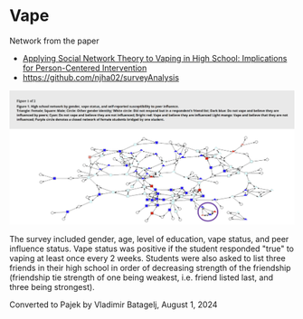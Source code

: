 # Vape

Network from the paper
  - [Applying Social Network Theory to Vaping in High School: Implications for Person-Centered Intervention](https://www.tandfonline.com/doi/full/10.1080/10826084.2024.2359714)
  - https://github.com/njha02/surveyAnalysis    

![Figure 1](vapeFig1.png)

The survey included gender, age, level of education, vape status, and peer influence status. Vape status was positive if the student responded "true" to vaping at least once every 2 weeks. Students were also asked to list three friends in their high school in order of decreasing  strength of the friendship (friendship tie strength of one being weakest, i.e. friend listed last, and three being strongest).

Converted to Pajek by Vladimir Batagelj, August 1, 2024

